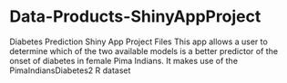 # Data-Products-ShinyAppProject
Diabetes Prediction Shiny App Project Files
This app allows a user to determine which of the two available models is a better predictor of the onset of diabetes in female Pima Indians. It makes use of the PimaIndiansDiabetes2 R dataset
